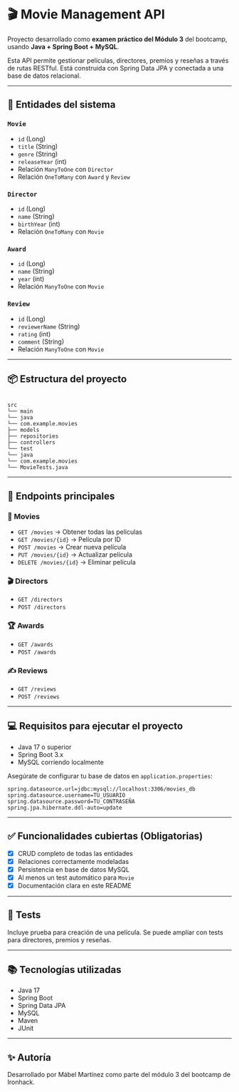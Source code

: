 # 🎬 Movie Management API

Proyecto desarrollado como **examen práctico del Módulo 3** del bootcamp, usando **Java + Spring Boot + MySQL**.

Esta API permite gestionar películas, directores, premios y reseñas a través de rutas RESTful. Está construida con Spring Data JPA y conectada a una base de datos relacional.

---

## 🧱 Entidades del sistema

### `Movie`
- `id` (Long)
- `title` (String)
- `genre` (String)
- `releaseYear` (int)
- Relación `ManyToOne` con `Director`
- Relación `OneToMany` con `Award` y `Review`

### `Director`
- `id` (Long)
- `name` (String)
- `birthYear` (int)
- Relación `OneToMany` con `Movie`

### `Award`
- `id` (Long)
- `name` (String)
- `year` (int)
- Relación `ManyToOne` con `Movie`

### `Review`
- `id` (Long)
- `reviewerName` (String)
- `rating` (int)
- `comment` (String)
- Relación `ManyToOne` con `Movie`

---

## 📦 Estructura del proyecto

```

src
└── main
└── java
└── com.example.movies
├── models
├── repositories
├── controllers
└── test
└── java
└── com.example.movies
└── MovieTests.java

````

---

## 🚀 Endpoints principales

### 🎥 Movies
- `GET /movies` → Obtener todas las películas
- `GET /movies/{id}` → Película por ID
- `POST /movies` → Crear nueva película
- `PUT /movies/{id}` → Actualizar película
- `DELETE /movies/{id}` → Eliminar película

### 🎬 Directors
- `GET /directors`
- `POST /directors`

### 🏆 Awards
- `GET /awards`
- `POST /awards`

### ✍️ Reviews
- `GET /reviews`
- `POST /reviews`

---

## 💻 Requisitos para ejecutar el proyecto

- Java 17 o superior
- Spring Boot 3.x
- MySQL corriendo localmente

Asegúrate de configurar tu base de datos en `application.properties`:

```properties
spring.datasource.url=jdbc:mysql://localhost:3306/movies_db
spring.datasource.username=TU_USUARIO
spring.datasource.password=TU_CONTRASEÑA
spring.jpa.hibernate.ddl-auto=update
````

---

## ✅ Funcionalidades cubiertas (Obligatorias)

* [x] CRUD completo de todas las entidades
* [x] Relaciones correctamente modeladas
* [x] Persistencia en base de datos MySQL
* [x] Al menos un test automático para `Movie`
* [x] Documentación clara en este README

---

## 🧪 Tests

Incluye prueba para creación de una película. Se puede ampliar con tests para directores, premios y reseñas.

---

## 📚 Tecnologías utilizadas

* Java 17
* Spring Boot
* Spring Data JPA
* MySQL
* Maven
* JUnit

---

## ✨ Autoría

Desarrollado por Mábel Martínez como parte del módulo 3 del bootcamp de Ironhack.



